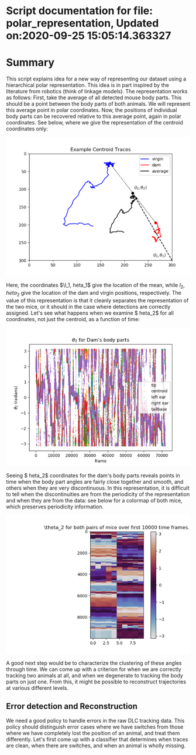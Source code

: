 
Script documentation for file: polar_representation, Updated on:2020-09-25 15:05:14.363327
==========================================================================================

# Summary


This script explains idea for a new way of representing our dataset using a hierarchical polar representation. This idea is in part inspired by the literature from robotics (think of linkage models). The representation works as follows: First, take the average of all detected mouse body parts. This should be a point between the body parts of both animals. We will represent this average point in polar coordinates. Now, the positions of individual body parts can be recovered relative to this average point, again in polar coordinates. See below, where we give the representation of the centroid coordinates only:  
<p align="center">
    <img src="./images/examplecentroidhierarchicalpolar.png" />
</p>

Here, the coordinates $\l_1,	heta_1$ give the location of the mean, while $l_2,	heta_2$ give the location of the dam and virgin positions, respectively. The value of this representation is that it cleanly separates the representation of the two mice, or it should in the case where detections are correctly assigned. Let's see what happens when we examine $	heta_2$ for all coordinates, not just the centroid, as a function of time:  
<p align="center">
    <img src="./images/theta2_representation_dam.png" />
</p>

Seeing $	heta_2$ coordinates for the dam's body parts reveals points in time when the body part angles are fairly close together and smooth, and others when they are very discontinuous. In this representation, it is difficult to tell when the discontinuities are from the periodicity of the representation and when they are from the data: see below for a colormap of both mice, which preserves periodicity information.  
<p align="center">
    <img src="./images/full_theta2.png" />
</p>

A good next step would be to characterize the clustering of these angles through time. We can come up with a criterion for when we are correctly tracking two animals at all, and when we degenerate to tracking the body parts on just one. From this, it might be possible to reconstruct trajectories at various different levels.
## Error detection and Reconstruction


We need a good policy to handle errors in the raw DLC tracking data. This policy should distinguish error cases where we have switches from those where we have completely lost the position of an animal, and treat them differently. Let's first come up with a classifier that determines when traces are clean, when there are switches, and when an animal is wholly missing.